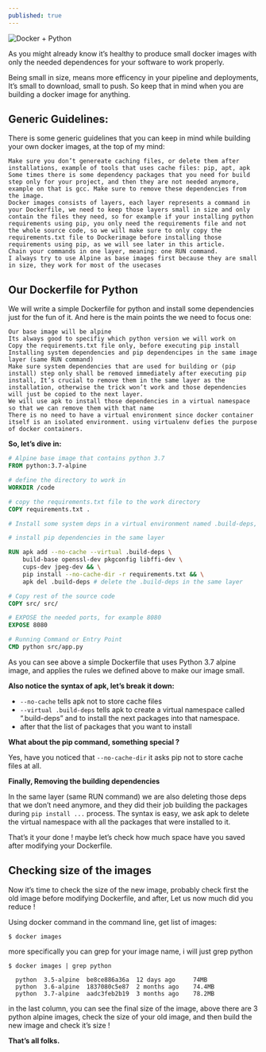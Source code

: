 ```yaml
---
published: true
---
```

![Docker + Python]({{site.baseurl}}/_posts/1*DwzfqT2E0k2hSvpj6wPgyQ.jpeg)

As you might already know it’s healthy to produce small docker images with only the needed dependences for your software to work properly.

Being small in size, means more efficency in your pipeline and deployments, It’s small to download, small to push. So keep that in mind when you are building a docker image for anything.

## Generic Guidelines:

There is some generic guidelines that you can keep in mind while building your own docker images, at the top of my mind:

    Make sure you don’t genereate caching files, or delete them after installations, example of tools that uses cache files: pip, apt, apk
    Some times there is some dependency packages that you need for build step only for your project, and then they are not needed anymore, example on that is gcc. Make sure to remove these dependencies from the image.
    Docker images consists of layers, each layer represents a command in your Dockerfile, we need to keep those layers small in size and only contain the files they need, so for example if your installing python requirements using pip, you only need the requirements file and not the whole source code, so we will make sure to only copy the requirements.txt file to Dockerimage before installing those requirements using pip, as we will see later in this article.
    Chain your commands in one layer, meaning: one RUN command.
    I always try to use Alpine as base images first because they are small in size, they work for most of the usecases

## Our Dockerfile for Python

We will write a simple Dockerfile for python and install some dependencies just for the fun of it. And here is the main points the we need to focus one:

    Our base image will be alpine
    Its always good to specifiy which python version we will work on
    Copy the requirements.txt file only, before executing pip install
    Installing system dependencies and pip dependencipes in the same image layer (same RUN command)
    Make sure system dependencies that are used for building or (pip install) step only shall be removed immediately after executing pip install, It’s crucial to remove them in the same layer as the installation, otherwise the trick won’t work and those dependencies will just be copied to the next layer.
    We will use apk to install those dependencies in a virtual namespace so that we can remove them with that name
    There is no need to have a virtual environment since docker container itself is an isolated environment. using virtualenv defies the purpose of docker containers.

**So, let’s dive in:**

```Dockerfile
# Alpine base image that contains python 3.7
FROM python:3.7-alpine

# define the directory to work in
WORKDIR /code

# copy the requirements.txt file to the work directory
COPY requirements.txt .

# Install some system deps in a virtual environment named .build-deps, you can name it what ever you want

# install pip dependencies in the same layer

RUN apk add --no-cache --virtual .build-deps \
    build-base openssl-dev pkgconfig libffi-dev \
    cups-dev jpeg-dev && \
    pip install --no-cache-dir -r requirements.txt && \
    apk del .build-deps # delete the .build-deps in the same layer

# Copy rest of the source code
COPY src/ src/

# EXPOSE the needed ports, for example 8080
EXPOSE 8080

# Running Command or Entry Point
CMD python src/app.py
```

As you can see above a simple Dockerfile that uses Python 3.7 alpine image, and applies the rules we defined above to make our image small.

**Also notice the syntax of apk, let’s break it down:**

 - `--no-cache` tells apk not to store cache files
 - `--virtual .build-deps` tells apk to create a virtual namespace called “.build-deps” and to install the next packages into that namespace.
 - after that the list of packages that you want to install

**What about the pip command, something special ?**

Yes, have you noticed that `--no-cache-dir` it asks pip not to store cache files at all.

**Finally, Removing the building dependencies**

In the same layer (same RUN command) we are also deleting those deps that we don’t need anymore, and they did their job building the packages during `pip install ...` process. The syntax is easy, we ask apk to delete the virtual namespace with all the packages that were installed to it.

That’s it your done ! maybe let’s check how much space have you saved after modifying your Dockerfile.

## Checking size of the images

Now it’s time to check the size of the new image, probably check first the old image before modifying Dockerfile, and after, Let us now much did you reduce !

Using docker command in the command line, get list of images:

```
$ docker images
```

more specifically you can grep for your image name, i will just grep python

```
$ docker images | grep python

  python  3.5-alpine  be8ce886a36a  12 days ago     74MB
  python  3.6-alpine  1837080c5e87  2 months ago    74.4MB
  python  3.7-alpine  aadc3feb2b19  3 months ago    78.2MB
```

in the last column, you can see the final size of the image, above there are 3 python alpine images, check the size of your old image, and then build the new image and check it’s size !

**That’s all folks.**